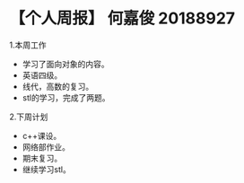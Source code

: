 # 【个人周报】 何嘉俊 20188927


1.本周工作
  * 学习了面向对象的内容。
  * 英语四级。
  * 线代，高数的复习。
  * stl的学习，完成了两题。

2.下周计划
  * c++课设。
  * 网络部作业。
  * 期末复习。
  * 继续学习stl。



